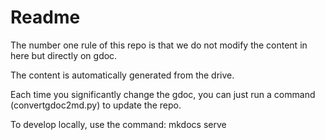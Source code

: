 # Readme

The number one rule of this repo is that we do not modify the content in here but directly on gdoc.

The content is automatically generated from the drive.

Each time you significantly change the gdoc, you can just run a command (convertgdoc2md.py) to update the repo.

To develop locally, use the command:
mkdocs serve
